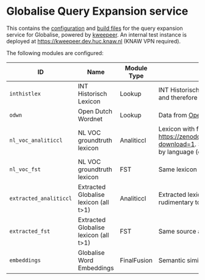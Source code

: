 # Globalise Query Expansion service

This contains the [configuration](all.config.toml) and [build files](Makefile)
for the query expansion service for Globalise, powered by 
[kweepeer](https://github.com/knaw-huc/kweepeer). An
internal test instance is deployed at <https://kweepeer.dev.huc.knaw.nl> (KNAW
VPN required).
 
The following modules are configured:

| ID                  | Name                           | Module Type   | Description & Source |
| ------------------- | ------------------------------ | ------------- | -------------------- |
| `inthistlex`        | INT Historisch Lexicon         | Lookup        | INT Historisch Lexicon (version 2022-02-04, note: the lexicon itself is not freely distributable, required permission from IVDNT and therefore not included in this repo) |
| `odwn`              | Open Dutch Wordnet             | Lookup      | Data from [Open Dutch Wordnet](https://github.com/cltl/OpenDutchWordnet) |
| `nl_voc_analiticcl` | NL VOC groundtruth lexicon     | Analiticcl    | Lexicon with frequency information extracted from ground-truth data of VOC archives. PageXML retrieved from <https://zenodo.org/records/6414086/files/VOC%20Ground%20truths%20of%20the%20trainingset%20in%20PAGE%20xml.7z?download=1>. See <https://zenodo.org/record/6414086> for context. In preprocessing, this data was tokenised with [ucto](https://github.com/LanguageMachines/ucto) and filtered by language (dutch) using [lingua-cli](https://github.com/proycon/lingua-cli). Occurrence threshold >= 1. |
| `nl_voc_fst`  | NL VOC groundtruth lexicon           | FST    | Same lexicon as above (but without frequency information), levensthein distance 2. |
| `extracted_analiticcl` | Extracted Globalise lexicon (all t>1) | Analiticcl | Extracted lexicon with frequency information. This is data extracted from the entire globalise corpus (from the PageXMLs) after rudimentary tokenisation and dehyphenation, no language detection/filtering. Occurrence threshold >= 2 |
| `extracted_fst` | Extracted Globalise lexicon (all t>1) | FST | Same source as above (but without frequency information). |
| `embeddings`    | Globalise Word Embeddings | FinalFusion | Semantic similirity using vector comparison on word embeddings trained on the same sources as above, using [finalfrontier](https://finalfusion.github.io/finalfrontier) |

